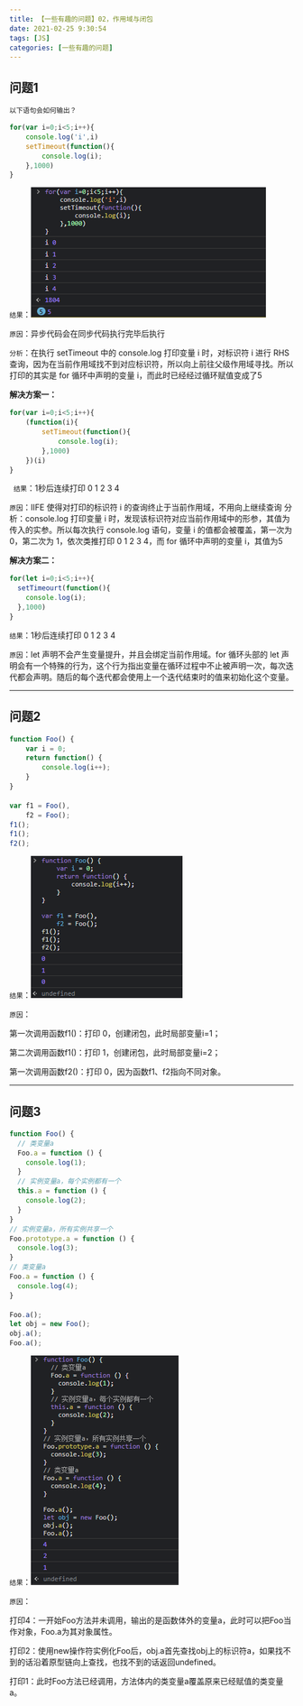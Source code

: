 ```yaml
---
title: 【一些有趣的问题】02，作用域与闭包
date: 2021-02-25 9:30:54
tags: [JS]
categories: [一些有趣的问题]
---
```


## 问题1
`以下语句会如何输出？`
```javascript
for(var i=0;i<5;i++){
    console.log('i',i)
    setTimeout(function(){
        console.log(i);
    },1000)
}
```
`结果`：![结果](./someInterestingQuestions01/q1.png)

`原因`：异步代码会在同步代码执行完毕后执行

`分析`：在执行 setTimeout 中的 console.log 打印变量 i 时，对标识符 i 进行 RHS 查询，因为在当前作用域找不到对应标识符，所以向上前往父级作用域寻找。所以打印的其实是 for 循环中声明的变量 i，而此时已经经过循环赋值变成了5

**解决方案一：**
```javascript
for(var i=0;i<5;i++){
    (function(i){
        setTimeout(function(){
            console.log(i);
        },1000)
    })(i)
}
```
` 结果`：1秒后连续打印 0 1 2 3 4 

`原因`：IIFE 使得对打印的标识符 i 的查询终止于当前作用域，不用向上继续查询 分析：console.log 打印变量 i 时，发现该标识符对应当前作用域中的形参，其值为传入的实参。所以每次执行 console.log 语句，变量 i 的值都会被覆盖，第一次为 0，第二次为 1，依次类推打印 0 1 2 3 4，而 for 循环中声明的变量 i，其值为5

**解决方案二：**
```javascript
for(let i=0;i<5;i++){
  setTimeourt(function(){
    console.log(i);
  },1000)
}
```
`结果`：1秒后连续打印 0 1 2 3 4

`原因`：let 声明不会产生变量提升，并且会绑定当前作用域。for 循环头部的 let 声明会有一个特殊的行为，这个行为指出变量在循环过程中不止被声明一次，每次迭代都会声明。随后的每个迭代都会使用上一个迭代结束时的值来初始化这个变量。

---

## 问题2
```javascript
function Foo() {
    var i = 0;
    return function() {
        console.log(i++);
    }
}

var f1 = Foo(),
    f2 = Foo();
f1();
f1();
f2();
```
`结果`：![结果](./someInterestingQuestions01/q2.png)

`原因`：

第一次调用函数f1()：打印 0，创建闭包，此时局部变量i=1；

第二次调用函数f1()：打印 1，创建闭包，此时局部变量i=2；

第一次调用函数f2()：打印 0，因为函数f1、f2指向不同对象。

--- 
## 问题3
```javascript
function Foo() {
  // 类变量a
  Foo.a = function () {
    console.log(1);
  }
  // 实例变量a，每个实例都有一个
  this.a = function () {
    console.log(2);
  }
}
// 实例变量a，所有实例共享一个
Foo.prototype.a = function () {
  console.log(3);
}
// 类变量a
Foo.a = function () {
  console.log(4);
}

Foo.a();
let obj = new Foo();
obj.a();
Foo.a();
```
`结果`：![结果](./someInterestingQuestions01/q3.png)

`原因`：

打印4：一开始Foo方法并未调用，输出的是函数体外的变量a，此时可以把Foo当作对象，Foo.a为其对象属性。

打印2：使用new操作符实例化Foo后，obj.a首先查找obj上的标识符a，如果找不到的话沿着原型链向上查找，也找不到的话返回undefined。

打印1：此时Foo方法已经调用，方法体内的类变量a覆盖原来已经赋值的类变量a。
